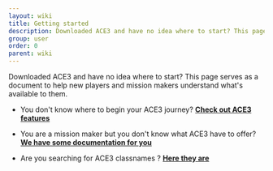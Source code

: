 ```yaml
---
layout: wiki
title: Getting started
description: Downloaded ACE3 and have no idea where to start? This page serves as a document to help new players get started with things like the medical system, or how to adjust your scope.
group: user
order: 0
parent: wiki
---
```


Downloaded ACE3 and have no idea where to start? This page serves as a document to help new players and mission makers understand what's available to them.

- You don't know where to begin your ACE3 journey? [**Check out ACE3 features**](http://ace3mod.com/wiki/feature/)

- You are a mission maker but you don't know what ACE3 have to offer? [**We have some documentation for you**](http://ace3mod.com/wiki/missionmaker/)

- Are you searching for ACE3 classnames ? [**Here they are**](http://ace3mod.com/wiki/missionmaker/classnames.html)